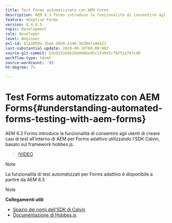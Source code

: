 ```yaml
---
title: Test Forms automatizzato con AEM Forms
description: AEM 6.3 Forms introduce la funzionalità di consentire agli utenti di creare casi di test all’interno di AEM per Forms adattivo utilizzando l’SDK Calvin basato sul framework hobbes.js
feature: Adaptive Forms
version: 6.4,6.5
topic: Development
role: Developer
level: Beginner
exl-id: 6122859a-35eb-49d9-a146-3b304fa40413
last-substantial-update: 2020-09-10T00:00:00Z
source-git-commit: b3e9251bdb18a008be95c1fa9e5c79252a74fc98
workflow-type: tm+mt
source-wordcount: '95'
ht-degree: 7%

---
```


# Test Forms automatizzato con AEM Forms{#understanding-automated-forms-testing-with-aem-forms}

AEM 6.3 Forms introduce la funzionalità di consentire agli utenti di creare casi di test all’interno di AEM per Forms adattivo utilizzando l’SDK Calvin, basato sul framework hobbes.js.

>[!VIDEO](https://video.tv.adobe.com/v/19700?quality=12&learn=on)

>[!NOTE]
>
>La funzionalità di test automatizzati per Forms adattivo è disponibile a partire da AEM 6.3

>[!NOTE]
>
>**Collegamenti utili**
>
>* [Spazio dei nomi dell’SDK di Calvin](https://helpx.adobe.com/aem-forms/6-3/calvin-sdk-javascript-api/calvin.html)
>* [Documentazione di Hobbes.js](https://experienceleague.adobe.com/docs/experience-manager-release-information/aem-release-updates/previous-updates/aem-previous-versions.html?lang=it)

